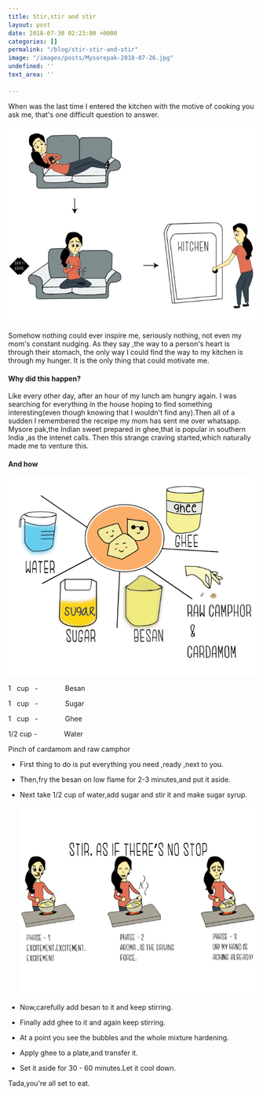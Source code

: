 ```yaml
---
title: Stir,stir and stir
layout: post
date: 2018-07-30 02:23:00 +0000
categories: []
permalink: "/blog/stir-stir-and-stir"
image: "/images/posts/Mysorepak-2018-07-26.jpg"
undefined: ''
text_area: ''

---
```

When was the last time I entered the kitchen with the motive of cooking you ask me, that's one difficult question to answer.

![](/images/posts/Motivation-2018-07-29.png)

Somehow nothing could ever inspire me, seriously nothing, not even my mom's constant nudging. As they say ,the way to a person's heart is through their stomach, the only way I could find the way to my kitchen is through my hunger. It is the only thing that could motivate me.

#### **Why did this happen?**

Like every other day, after an hour of my lunch am hungry again. I was searching for everything in  the house hoping to find something interesting(even though knowing that I wouldn't find any).Then all of a sudden I remembered the receipe my mom has sent me over whatsapp. Mysore pak,the Indian sweet prepared in ghee,that is popular in southern India ,as the intenet calls. Then this strange craving started,which naturally made me to venture this.

#### **And how**

![](/images/posts/Ingredients-2018-07-29.png)

1   cup   -              Besan

1   cup   -              Sugar

1   cup   -              Ghee

1/2 cup -              Water

Pinch of cardamom and raw camphor

* First thing to do is put everything you need ,ready ,next to you.
* Then,fry the besan on low flame for 2-3 minutes,and put it aside.
* Next take 1/2 cup of water,add sugar and stir it and make sugar syrup.

  ![](/images/posts/Stir-2018-08-01.png)
* Now,carefully add besan to it and keep stirring.
* Finally add ghee to it and again keep stirring.
* At a point you see the bubbles and the whole mixture hardening.
* Apply ghee to a plate,and transfer it.
* Set it aside for 30 - 60 minutes.Let it cool down.

Tada,you're all set to eat.